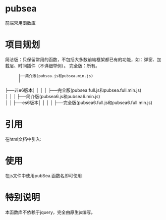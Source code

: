# pubsea
前端常用函数库

# 项目规划
简洁版：只保留常用的函数，不包括大多数前端框架都已有的功能，如：弹窗、加载层、时间插件（不详细举例）。
完全版：所有。

          ├──简介版(pubsea.js和pubsea.min.js)   
          │
├──非e6版本│
│         │
│         ├──完全版(pubsea.full.js和pubsea.full.min.js)   
│
│
│         ├──简介版(pubsea6.js和pubsea6.min.js)   
│         │
├──es6版本│
│         │
│         ├──完全版(pubsea6.full.js和pubsea6.full.min.js) 

# 引用
在html文档中引入:<script type="text/javascript" src="js/pubSea.js"></script>

# 使用
在js文件中使用pubSea.函数名即可使用

# 特别说明
本函数库不依赖于jquery，完全由原生js编写。
